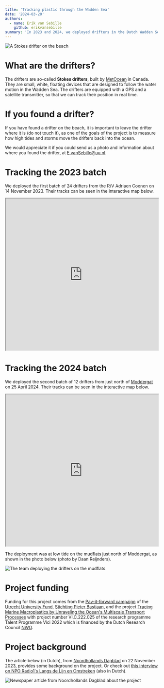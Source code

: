 ```yaml
---
title: 'Tracking plastic through the Wadden Sea'
date: '2024-03-20'
authors:
  - name: Erik van Sebille
    github: erikvansebille
summary: 'In 2023 and 2024, we deployed drifters in the Dutch Wadden Sea to track the movement of plastic pollution. In this post, we give background and show how the can be tracked.'
---
```


![A Stokes drifter on the beach](/posts/waddendrifters/waddendrifter.jpg)

# What are the drifters?

The drifters are so-called <b>Stokes drifters</b>, built by [MetOcean](https://metocean.com/products/stokes-drifter/) in Canada. They are small, white, floating devices that are designed to follow the water motion in the Wadden Sea. The drifters are equipped with a GPS and a satellite transmitter, so that we can track their position in real time.

# If you found a drifter?

If you have found a drifter on the beach, it is important to leave the drifter where it is (do not touch it), as one of the goals of the project is to measure how high tides and storms move the drifters back into the ocean.

We would appreciate it if you could send us a photo and information about where you found the drifter, at [E.vanSebille@uu.nl](mailto:e.vansebille@uu.nl).

# Tracking the 2023 batch

We deployed the first batch of 24 drifters from the R/V Adriaen Coenen on 14 November 2023. Their tracks can be seen in the interactive map below.

<iframe
  src='https://parcels-code.org/driftermap.html?fn=waddendrifters.json&anim_freq=1'
  width='100%'
  height='500px'
></iframe>

# Tracking the 2024 batch

We deployed the second batch of 12 drifters from just north of [Moddergat](https://maps.app.goo.gl/YoBDXxKDyHqNmW3s7) on 25 April 2024. Their tracks can be seen in the interactive map below.

<iframe
  src='https://parcels-code.org/driftermap.html?fn=waddendrifters2024.json&anim_freq=1'
  width='100%'
  height='500px'
></iframe>

The deployment was at low tide on the mudflats just north of Moddergat, as shown in the photo below (photo by Daan Reijnders).

![The team deploying the drifters on the mudflats](/posts/waddendrifters/moddergat_deployment.png)

# Project funding

Funding for this project comes from the [Pay-it-forward campaign](https://www.uu.nl/en/organisation/donate/pay-it-forward) of the [Utrecht University Fund](https://www.uu.nl/en/organisation/donate), [Stichting Pieter Bastiaan](https://pieterbastiaan.nl), and the project [Tracing Marine Macroplastics by Unraveling the Ocean's Multiscale Transport Processes](https://www.uu.nl/en/news/seven-utrecht-based-researchers-receive-vici-grant) with project number VI.C.222.025 of the research programme Talent Programme Vici 2022 which is financed by the Dutch Research Council [NWO](https://www.nwo.nl/en).

# Project background

The article below (in Dutch), from [Noordhollands Dagblad](https://www.noordhollandsdagblad.nl/cnt/dmf20231122_38615721) on 22 November 2023, provides some background on the project. Or check out [this interview on NPO Radio1's Langs de Lijn en Omstreken](https://www.nporadio1.nl/fragmenten/langs-de-lijn-en-omstreken/9bc2030a-bd88-49bd-b0f1-be100753b63f/2024-04-08-wetenschapper-erik-van-sebille-voorspelt-waar-plastic-in-zee-drijft) (also in Dutch).

![Newspaper article from Noordhollands Dagblad about the project](/posts/waddendrifters/noordhollands_dagblad.png)
